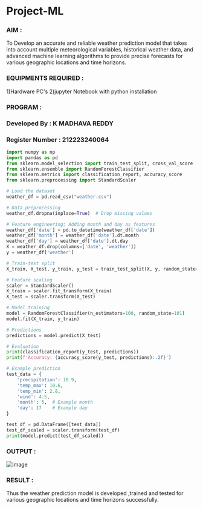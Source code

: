 # Project-ML
### AIM :
To Develop an accurate and reliable weather prediction model that takes into account multiple meteorological variables, historical weather data, and advanced machine learning algorithms to provide precise forecasts for various geographic locations and time horizons.
### EQUIPMENTS REQUIRED :
1)Hardware PC's
2)jupyter Notebook with python installation
### PROGRAM :
### Developed By : K MADHAVA REDDY
### Register Number : 212223240064
```python
import numpy as np
import pandas as pd
from sklearn.model_selection import train_test_split, cross_val_score
from sklearn.ensemble import RandomForestClassifier
from sklearn.metrics import classification_report, accuracy_score
from sklearn.preprocessing import StandardScaler

# Load the dataset
weather_df = pd.read_csv("weather.csv")

# Data preprocessing
weather_df.dropna(inplace=True)  # Drop missing values

# Feature engineering: Adding month and day as features
weather_df['date'] = pd.to_datetime(weather_df['date'])
weather_df['month'] = weather_df['date'].dt.month
weather_df['day'] = weather_df['date'].dt.day
X = weather_df.drop(columns=['date', 'weather'])
y = weather_df['weather']

# Train-test split
X_train, X_test, y_train, y_test = train_test_split(X, y, random_state=101, test_size=0.3)

# Feature scaling
scaler = StandardScaler()
X_train = scaler.fit_transform(X_train)
X_test = scaler.transform(X_test)

# Model training
model = RandomForestClassifier(n_estimators=100, random_state=101)
model.fit(X_train, y_train)

# Predictions
predictions = model.predict(X_test)

# Evaluation
print(classification_report(y_test, predictions))
print(f'Accuracy: {accuracy_score(y_test, predictions):.2f}')

# Example prediction
test_data = {
    'precipitation': 10.9,
    'temp_max': 10.6,
    'temp_min': 2.8,
    'wind': 4.5,
    'month': 5,  # Example month
    'day': 17    # Example day
}

test_df = pd.DataFrame([test_data])
test_df_scaled = scaler.transform(test_df)
print(model.predict(test_df_scaled))

```
### OUTPUT :
![image](https://github.com/Madhavareddy09/Project-ML/assets/145742470/c49b5cc5-683c-43f6-a8ae-59844431fb01)

### RESULT :
Thus the weather prediction model is developed ,trained and tested for various geographic locations and time horizons successfully.

